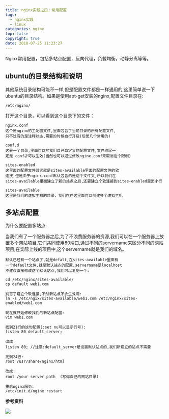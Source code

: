 ```yaml
---
title: nginx实践之四：常用配置
tags:
  - nginx实践
  - linux
categories: nginx
top: false
copyright: true
date: 2018-07-25 11:23:27
---
```

Nginx常用配置，包括多站点配置，反向代理，负载均衡，动静分离等等。
<!--more-->

## ubuntu的目录结构和说明
其他系统目录结构可能不一样,但是配置文件都是一样通用的,这里简单说一下ubuntu的目录结构。如果是使用apt-get安装的nginx,配置文件目录在:
```
/etc/nginx/
```
打开这个目录，可以看到这个目录下的文件：
```
nginx.conf  
这个是nginx的主配置文件,里面包含了当前目录的所有配置文件,
只不过有的是注释状态,需要的时候自行开启(后面几个常用的)

conf.d
这是一个目录,里面可以写我们自己自定义的配置文件,文件结尾一
定是.conf才可以生效(当然也可以通过修改nginx.conf来取消这个限制)

sites-enabled
这里面的配置文件其实就是sites-available里面的配置文件的软
连接,但是由于nginx.conf默认包含的是这个文件夹,所以我们在
sites-available里面建立了新的站点之后,还要建立个软连接到sites-enabled里面才行

sites-available
这里是我们的虚拟主机的目录，我们在在这里面可以创建多个虚拟主机

```

## 多站点配置
为什么要配置多站点:

当我们有了一个服务器之后,为了不浪费服务器的资源,我们可以在一个服务器上放置多个网站项目,它们共同使用80端口,通过不同的servername来区分不同的网站项目,在实际上线的项目中,这个servername就是我们的域名。
```
默认已经有一个站点了,就是defalt,在sites-available里面有
一个default文件,就是默认站点的配置,servername是localhost
不建议直接修改这个默认站点,我们可以复制一个:

cd /etc/nginx/sites-available/
cp default web1.com

别忘了建立个软连接,不然新站点不会生效滴:
ln -s /etc/ngix/sites-available/web1.com /etc/nginx/sites-enabled/web1.com

现在就开始修改我们的新站点配置:
vim web1.com

找到21行的这句配置(:set nu可以显示行号):
listen 80 default_server;

改成:
listen 80; //注意:default_server是设置默认站点的,我们新建立的站点不需要

找到24行:
root /usr/share/nginx/html

改成:
root /your server path  (写你自己的网站目录)

重启nginx服务:
/etc/init.d/nginx restart
```


**参考资料**
[]()

![](http://oankigr4l.bkt.clouddn.com/wexin.png)